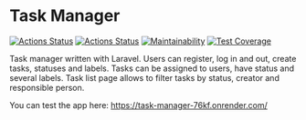 # Task Manager
[![Actions Status](https://github.com/davydovks/php-project-57/actions/workflows/hexlet-check.yml/badge.svg)](https://github.com/davydovks/php-project-57/actions)
[![Actions Status](https://github.com/davydovks/php-project-57/actions/workflows/coverage.yml/badge.svg)](https://github.com/davydovks/php-project-57/actions)
[![Maintainability](https://api.codeclimate.com/v1/badges/500f7ea2ebf6932335b6/maintainability)](https://codeclimate.com/github/davydovks/php-project-57/maintainability)
[![Test Coverage](https://api.codeclimate.com/v1/badges/500f7ea2ebf6932335b6/test_coverage)](https://codeclimate.com/github/davydovks/php-project-57/test_coverage)

Task manager written with Laravel. 
Users can register, log in and out, create tasks, statuses and labels. Tasks can be assigned to users, have status and several labels. Task list page allows to filter tasks by status, creator and responsible person.

You can test the app here: https://task-manager-76kf.onrender.com/
